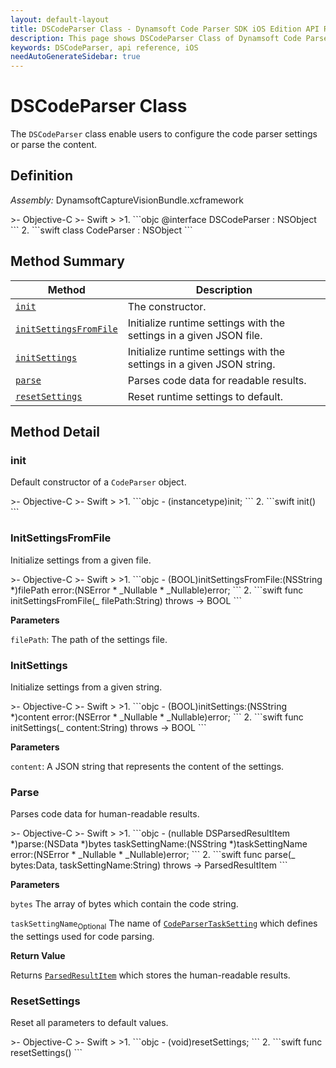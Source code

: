 ```yaml
---
layout: default-layout
title: DSCodeParser Class - Dynamsoft Code Parser SDK iOS Edition API Reference
description: This page shows DSCodeParser Class of Dynamsoft Code Parser SDK iOS Edition.
keywords: DSCodeParser, api reference, iOS
needAutoGenerateSidebar: true
---
```


# DSCodeParser Class

The `DSCodeParser` class enable users to configure the code parser settings or parse the content.

## Definition

*Assembly:* DynamsoftCaptureVisionBundle.xcframework

<div class="sample-code-prefix"></div>
>- Objective-C
>- Swift
>
>1. 
```objc
@interface DSCodeParser : NSObject
```
2. 
```swift
class CodeParser : NSObject
```

## Method Summary

| Method | Description |
| ------ | ----------- |
| [`init`](#init) | The constructor.|
| [`initSettingsFromFile`](#initsettingsfromfile)  | Initialize runtime settings with the settings in a given JSON file. |
| [`initSettings`](#initsettings) | Initialize runtime settings with the settings in a given JSON string. |
| [`parse`](#parse) | Parses code data for readable results. |
| [`resetSettings`](#resetsettings) | Reset runtime settings to default. |

## Method Detail

### init

Default constructor of a `CodeParser` object.

<div class="sample-code-prefix"></div>
>- Objective-C
>- Swift
>
>1. 
```objc
- (instancetype)init;
```
2. 
```swift
init()
```

### InitSettingsFromFile

Initialize settings from a given file.

<div class="sample-code-prefix"></div>
>- Objective-C
>- Swift
>
>1. 
```objc
- (BOOL)initSettingsFromFile:(NSString *)filePath
                       error:(NSError * _Nullable * _Nullable)error;
```
2. 
```swift
func initSettingsFromFile(_ filePath:String) throws -> BOOL
```

**Parameters**

`filePath`: The path of the settings file.

### InitSettings

Initialize settings from a given string.

<div class="sample-code-prefix"></div>
>- Objective-C
>- Swift
>
>1. 
```objc
- (BOOL)initSettings:(NSString *)content
               error:(NSError * _Nullable * _Nullable)error;
```
2. 
```swift
func initSettings(_ content:String) throws -> BOOL
```

**Parameters**

`content`: A JSON string that represents the content of the settings.

### Parse

Parses code data for human-readable results.

<div class="sample-code-prefix"></div>
>- Objective-C
>- Swift
>
>1. 
```objc
- (nullable DSParsedResultItem *)parse:(NSData *)bytes
                       taskSettingName:(NSString *)taskSettingName
                                 error:(NSError * _Nullable * _Nullable)error;
```
2. 
```swift
func parse(_ bytes:Data, taskSettingName:String) throws -> ParsedResultItem
```

**Parameters**

`bytes` The array of bytes which contain the code string.

`taskSettingName`<sub>Optional</sub> The name of [`CodeParserTaskSetting`]({{site.dcv_parameter}}file/task-settings/code-parser-task-settings.html) which defines the settings used for code parsing.

**Return Value**

Returns [`ParsedResultItem`](parsed-result-item.md) which stores the human-readable results.

### ResetSettings

Reset all parameters to default values.

<div class="sample-code-prefix"></div>
>- Objective-C
>- Swift
>
>1. 
```objc
- (void)resetSettings;
```
2. 
```swift
func resetSettings()
```
